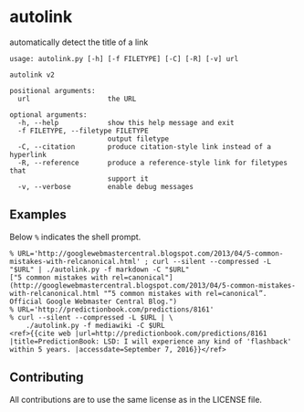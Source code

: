 # autolink
automatically detect the title of a link

    usage: autolink.py [-h] [-f FILETYPE] [-C] [-R] [-v] url

    autolink v2

    positional arguments:
      url                   the URL

    optional arguments:
      -h, --help            show this help message and exit
      -f FILETYPE, --filetype FILETYPE
                            output filetype
      -C, --citation        produce citation-style link instead of a hyperlink
      -R, --reference       produce a reference-style link for filetypes that
                            support it
      -v, --verbose         enable debug messages

## Examples

Below `%` indicates the shell prompt.

    % URL='http://googlewebmastercentral.blogspot.com/2013/04/5-common-mistakes-with-relcanonical.html' ; curl --silent --compressed -L "$URL" | ./autolink.py -f markdown -C "$URL"
    ["5 common mistakes with rel=canonical"](http://googlewebmastercentral.blogspot.com/2013/04/5-common-mistakes-with-relcanonical.html "“5 common mistakes with rel=canonical”. Official Google Webmaster Central Blog.")
    % URL='http://predictionbook.com/predictions/8161'
    % curl --silent --compressed -L $URL | \
        ./autolink.py -f mediawiki -C $URL
    <ref>{{cite web |url=http://predictionbook.com/predictions/8161 |title=PredictionBook: LSD: I will experience any kind of 'flashback' within 5 years. |accessdate=September 7, 2016}}</ref>

## Contributing

All contributions are to use the same license as in the LICENSE file.
